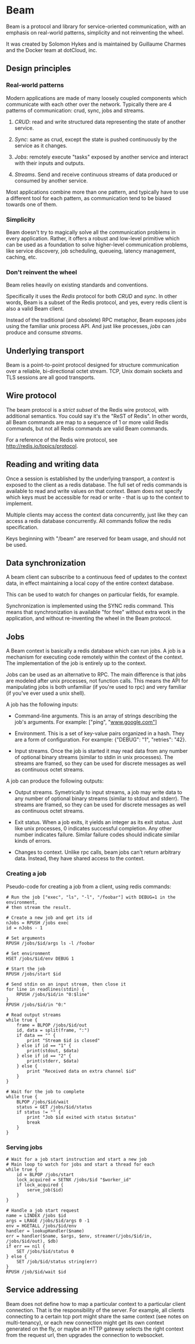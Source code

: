 # Beam

Beam is a protocol and library for service-oriented communication,
with an emphasis on real-world patterns, simplicity and not reinventing the wheel.

It was created by Solomon Hykes and is maintained by Guillaume Charmes and
the Docker team at dotCloud, inc.

## Design principles

### Real-world patterns

Modern applications are made of many loosely coupled components which communicate with each other
over the network. Typically there are 4 patterns of communication: crud, sync, jobs and streams.

1) *CRUD*: read and write structured data representing the state of another service.

2) *Sync*: same as crud, except the state is pushed continuously by the service as it changes.

3) *Jobs*: remotely execute "tasks" exposed by another service and interact with their inputs and outputs.

4) *Streams*. Send and receive continuous streams of data produced or consumed by another service.

Most applications combine more than one pattern, and typically have to use a different tool for each pattern,
as communication tend to be biased towards one of them.


### Simplicity

Beam doesn't try to magically solve all the communication problems in every application.
Rather, it offers a robust and low-level primitive which can be used as a foundation to solve
higher-level communication problems, like service discovery, job scheduling, queueing,
latency management, caching, etc.


### Don't reinvent the wheel

Beam relies heavily on existing standards and conventions.

Specifically it uses the *Redis* protocol for both *CRUD* and *sync*. In other words,
Beam is a subset of the Redis protocol, and yes, every redis client is also a valid Beam client.

Instead of the traditional (and obsolete) RPC metaphor, Beam exposes *jobs* using the familiar
unix process API. And just like processes, *jobs* can produce and consume *streams*.

## Underlying transport

Beam is a point-to-point protocol designed for structure communication over a reliable, bi-directional octet stream.
TCP, Unix domain sockets and TLS sessions are all good transports.


## Wire protocol

The beam protocol is a *strict subset* of the Redis wire protocol, with additional semantics. You could say it's the "ReST of Redis".
In other words, all Beam commands are map to a sequence of 1 or more valid Redis commands, but not all Redis commands are valid Beam commands.

For a reference of the Redis wire protocol, see http://redis.io/topics/protocol.

## Reading and writing data

Once a session is established by the underlying transport, a *context* is exposed to the client as a redis database. The full set of redis
commands is available to read and write values on that context. Beam does not specify which keys must be accessible for read or write - that
is up to the context to implement.

Multiple clients may access the context data concurrently, just like they can access a redis database
concurrently. All commands follow the redis specification.

Keys beginning with "/beam" are reserved for beam usage, and should not be used.



## Data synchronization

A beam client can subscribe to a continuous feed of updates to the context data,
in effect maintaining a local copy of the entire context database.

This can be used to watch for changes on particular fields, for example.

Synchronization is implemented using the SYNC redis command. This means that synchronization
is available "for free" without extra work in the application, and without re-inventing the
wheel in the Beam protocol.

## Jobs

A Beam context is basically a redis database which can run jobs. A job is a mechanism for executing code remotely
within the context of the context. The implementation of the job is entirely up to the context.

Jobs can be used as an alternative to RPC. The main difference is that jobs are modeled after unix processes,
not function calls. This means the API for manipulating jobs is both unfamiliar (if you're used to rpc)
and very familiar (if you've ever used a unix shell).

A job has the following inputs:

* Command-line arguments. This is an array of strings describing the job's arguments. For example: ["ping", "www.google.com"]

* Environment. This is a set of key-value pairs organized in a hash. They are a form of configuration. For example: {"DEBUG": "1", "retries": "42}.

* Input streams. Once the job is started it may read data from any number of optional binary streams (similar to stdin in unix processes).
The streams are framed, so they can be used for discrete messages as well as continuous octet streams.

A job can produce the following outputs:

* Output streams. Symetrically to input streams, a job may write data to any number of optional binary streams (similar to stdout and stderr).
The streams are framed, so they can be used for discrete messages as well as continuous octet streams.

* Exit status. When a job exits, it yields an integer as its exit status. Just like unix processes, 0 indicates successful completion. Any other
number indicates failure. Similar failure codes should indicate similar kinds of errors.

* Changes to context. Unlike rpc calls, beam jobs can't return arbitrary data. Instead,
they have shared access to the context.

### Creating a job

Pseudo-code for creating a job from a client, using redis commands:

```
# Run the job ["exec", "ls", "-l", "/foobar"] with DEBUG=1 in the environment,
# then stream the result.

# Create a new job and get its id
nJobs = RPUSH /jobs exec
id = nJobs - 1

# Set arguments
RPUSH /jobs/$id/args ls -l /foobar

# Set environment
HSET /jobs/$id/env DEBUG 1

# Start the job
RPUSH /jobs/start $id

# Send stdin on an input stream, then close it
for line in readlines(stdin) {
	RPUSH /jobs/$id/in "0:$line"
}
RPUSH /jobs/$id/in "0:"

# Read output streams
while true {
	frame = BLPOP /jobs/$id/out
	id, data = split(frame, ":")
	if data == "" {
		print "Stream $id is closed"
	} else if id == "1" {
		print(stdout, $data)
	} else if id == "2" {
		print(stderr, $data)
	} else {
		print "Received data on extra channel $id"
	}
}

# Wait for the job to complete
while true {
	BLPOP /jobs/$id/wait
	status = GET /jobs/$id/status
	if status != "" {
		print "Job $id exited with status $status"
		break
	}
}

```


### Serving jobs

```
# Wait for a job start instruction and start a new job
# Main loop to watch for jobs and start a thread for each
while true {
	id = BLPOP /jobs/start
	lock_acquired = SETNX /jobs/$id "$worker_id"
	if lock_acquired {
		serve_job($id)
	}
}

# Handle a job start request
name = LINDEX /jobs $id
args = LRAGE /jobs/$id/args 0 -1
env = HGETALL /jobs/$id/env
handler = lookupHandler($name)
err = handler($name, $args, $env, streamer(/jobs/$id/in, /jobs/$id/out), $db)
if err == nil {
	SET /jobs/$id/status 0
} else {
	SET /job/$id/status string(err)
}
RPUSH /job/$id/wait $id
```




## Service addressing

Beam does not define how to map a particular context to a particular client connection. That is
the responsibility of the server. For example, all clients connecting to a certain tcp port might
share the same context (see notes on multi-tenancy), or each new connection might get its own
context generated on the fly, or maybe an HTTP gateway selects the right context from the request
url, then upgrades the connection to websocket.
